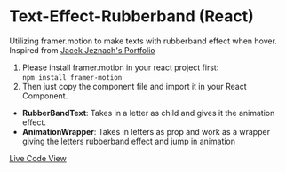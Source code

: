 # Text-Effect-Rubberband (React)

Utilizing framer.motion to make texts with rubberband effect when hover.  
Inspired from [Jacek Jeznach's Portfolio](https://jacekjeznach.com/)

1. Please install framer.motion in your react project first:  
`npm install framer-motion`
2. Then just copy the component file and import it in your React Component.

- **RubberBandText**: Takes in a letter as child and gives it the animation effect.
- **AnimationWrapper**: Takes in letters as prop and work as a wrapper giving the letters rubberband effect and jump in animation

[Live Code View](https://codesandbox.io/s/rubberband-text-effect-oixsoy?file=/src/App.js)
